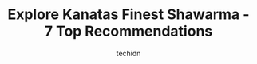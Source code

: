 ---
layout: ampstory
image: https://i0.wp.com/www.auto.or.id/wp-content/uploads/2023/06/hanahana-0-kanata-1686326032.jpeg?resize=640,853
author: techidn
featured: false
description: Kanata, Ontario, Canada is a haven for Shawarma enthusiasts, boasting an impressive array of 7 top-notch establishments. Whether youre a seasoned connoisseur or simply curious to explore th
title: Explore Kanatas Finest Shawarma - 7 Top Recommendations
cover:
   title: Explore Kanatas Finest Shawarma - 7 Top Recommendations
   subtitle: AUTO.OR.ID
   background: https://www.auto.or.id/wp-content/uploads/2023/06/hanahana-0-kanata-1686326032.jpeg

pages: 
 - layout: thirds
   top: <h1>#1 Shawarma House</h1>
   bottom: "<p>This food is always amazing and absolutely always consistent. The staff are so funny and having fun with what they do on a daily basis. I have been going to this place fo</p>"
   background: https://www.auto.or.id/wp-content/uploads/2023/06/hanahana-1-kanata-1686326034.png
   backgroundblur: true
 - layout: thirds
   top: <h1>#2 Shawarma Prince</h1>
   bottom: "<p>484 Hazeldean Rd, Kanata, ON K2L 1V4, Canada</p>"
   background: https://www.auto.or.id/wp-content/uploads/2023/06/hanahana-2-kanata-1686326035.png
   cta:
      link: https://www.auto.or.id/explore-kanatas-finest-shawarma-7-top-recommendations/
      text: Explore Kanatas Finest Shawarma - 7 Top Recommendations
 - layout: thirds
   top: <h1>#3 Kals Place Restaurant</h1>
   bottom: "<p>5517 Hazeldean Rd, Stittsville, ON K2S 0P5, Canada</p>"
   background: https://images.unsplash.com/photo-1636325780255-4159d2801864?ixlib=rb-4.0.3&ixid=MnwxMjA3fDB8MHxwaG90by1wYWdlfHx8fGVufDB8fHx8&auto=format&fit=crop&w=640&h=853&q=80
   cta:
      link: https://www.auto.or.id/explore-kanatas-finest-shawarma-7-top-recommendations/
      text: Explore Kanatas Finest Shawarma - 7 Top Recommendations
 - layout: thirds
   top: <h1>#4 MR Shawarma Restaurant</h1>
   bottom: "<p>5517 Hazeldean Rd, Stittsville, ON K2S 0P5, Canada</p>"
   background: https://images.unsplash.com/photo-1570730325943-d6cc45ec31b2?ixlib=rb-4.0.3&ixid=MnwxMjA3fDB8MHxwaG90by1wYWdlfHx8fGVufDB8fHx8&auto=format&fit=crop&w=640&h=853&q=80
   cta:
      link: https://www.auto.or.id/explore-kanatas-finest-shawarma-7-top-recommendations/
      text: Explore Kanatas Finest Shawarma - 7 Top Recommendations
 - layout: thirds
   top: <h1>#5 Tava Kitchen | Turkish Cuisine</h1>
   bottom: "<p>7B Kakulu Rd, Kanata, ON K2L 2L4, Canada</p>"
   background: https://images.unsplash.com/photo-1573806719978-9f22b2360fad?ixlib=rb-4.0.3&ixid=MnwxMjA3fDB8MHxwaG90by1wYWdlfHx8fGVufDB8fHx8&auto=format&fit=crop&w=640&h=853&q=80
   cta:
      link: https://www.auto.or.id/explore-kanatas-finest-shawarma-7-top-recommendations/
      text: Explore Kanatas Finest Shawarma - 7 Top Recommendations
 - layout: thirds
   top: <h1>#6 Shawarma Master</h1>
   bottom: "<p>38-500 Eagleson Rd, Kanata, ON K2M 1H4, Canada</p>"
   background: https://images.unsplash.com/photo-1571224237891-bfb45fcf0920?ixlib=rb-4.0.3&ixid=MnwxMjA3fDB8MHxwaG90by1wYWdlfHx8fGVufDB8fHx8&auto=format&fit=crop&w=640&h=853&q=80
   cta:
      link: https://www.auto.or.id/explore-kanatas-finest-shawarma-7-top-recommendations/
      text: Explore Kanatas Finest Shawarma - 7 Top Recommendations
 - layout: thirds
   top: <h1>#7 Classic Shawarma</h1>
   bottom: "<p>1110 Carp Rd #145, Stittsville, ON K2S 1B9, Canada</p>"
   background: https://images.unsplash.com/photo-1602343104142-977847f39794?ixlib=rb-4.0.3&ixid=MnwxMjA3fDB8MHxwaG90by1wYWdlfHx8fGVufDB8fHx8&auto=format&fit=crop&w=640&h=853&q=80
   cta:
      link: https://www.auto.or.id/explore-kanatas-finest-shawarma-7-top-recommendations/
      text: Explore Kanatas Finest Shawarma - 7 Top Recommendations
 - layout: thirds
   middle: Continue reading...
   background: https://images.unsplash.com/photo-1592853625511-ad0edcc69c07?ixlib=rb-4.0.3&ixid=MnwxMjA3fDB8MHxwaG90by1wYWdlfHx8fGVufDB8fHx8&auto=format&fit=crop&w=640&h=853&q=80
   cta:
      link: https://www.auto.or.id/explore-kanatas-finest-shawarma-7-top-recommendations/
      text: Explore Kanatas Finest Shawarma - 7 Top Recommendations

---